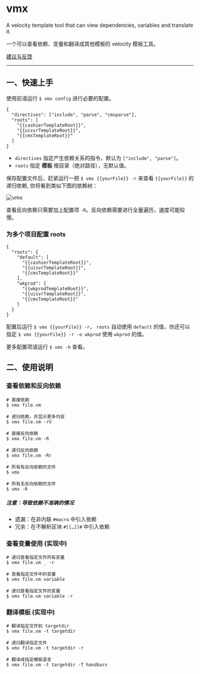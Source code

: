 # vmx

A velocity template tool that can view dependencies, variables and translate it.

一个可以查看依赖、变量和翻译成其他模板的 velocity 模板工具。

[建议与反馈](https://github.com/fool2fish/vmx/issues/new)

---

## 一、快速上手

使用前请运行 `$ vmx config` 进行必要的配置。

```
{
  "directives": ["include", "parse", "cmsparse"],
  "roots": [
    "{{cashierTemplateRoot}}",
    "{{uisvrTemplateRoot}}",
    "{{cmsTemplateRoot}}"
  ]
}
```

- `directives` 指定产生依赖关系的指令，默认为  `["include", "parse"]`。
- `roots` 指定 **模板** 根目录（绝对路径），无默认值。

保存配置文件后，赶紧运行一把 `$ vmx {{yourFile}} -r` 来查看 `{{yourFile}}` 的递归依赖, 你将看到类似下图的依赖树：

![vmx](https://f.cloud.github.com/assets/340282/1929678/d0b1c9dc-7e9b-11e3-94fb-6bfb41903726.png)

查看反向依赖只需要加上配置项 `-R`。反向依赖需要进行全量遍历，速度可能较慢。

### 为多个项目配置 roots

```
{
  "roots": {
    "default": [
      "{{cashierTemplateRoot}}",
      "{{uisvrTemplateRoot}}",
      "{{cmsTemplateRoot}}"
    ],
    "wkprod": [
      "{{wkprodTemplateRoot}}",
      "{{uisvrTemplateRoot}}",
      "{{cmsTemplateRoot}}"
    ]
  }
}
```

配置后运行 `$ vmx {{yourFile}} -r`， `roots` 自动使用 `default` 的值，你还可以指定 `$ vmx {{yourFile}} -r -o wkprod` 使用 `wkprod` 的值。

更多配置项请运行 `$ vmx -h` 查看。

## 二、使用说明

### 查看依赖和反向依赖

```
# 直接依赖
$ vmx file.vm

# 递归依赖，并显示更多内容
$ vmx file.vm -rV

# 直接反向依赖
$ vmx file.vm -R

# 递归反向依赖
$ vmx file.vm -Rr

# 所有有反向依赖的文件
$ vmx

# 所有无反向依赖的文件
$ vmx -R
```

##### 注意：导致依赖不准确的情况

- 遗漏：在非内联 `#macro` 中引入依赖
- 冗余：在不解析区块 `#[[…]]#` 中引入依赖


### 查看变量使用 (实现中)

```
# 递归查看指定文件所有变量
$ vmx file.vm _ -r

# 查看指定文件中的变量
$ vmx file.vm variable

# 递归查看指定文件的变量
$ vmx file.vm variable -r

```


### 翻译模板 (实现中)

```
# 翻译指定文件到 targetdir
$ vmx file.vm -t targetdir

# 递归翻译指定文件
$ vmx file.vm -t targetdir -r

# 翻译成指定模板语言
$ vmx file.vm -t targetdir -T handbars
```
